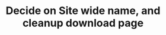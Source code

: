 ---
title: 'Decide on Site wide name, and cleanup download page'
redirect_to:
  - 'https://discuss.pencil2d.org/t/decide-on-site-wide-name-and-cleanup-download-page/497'
---
